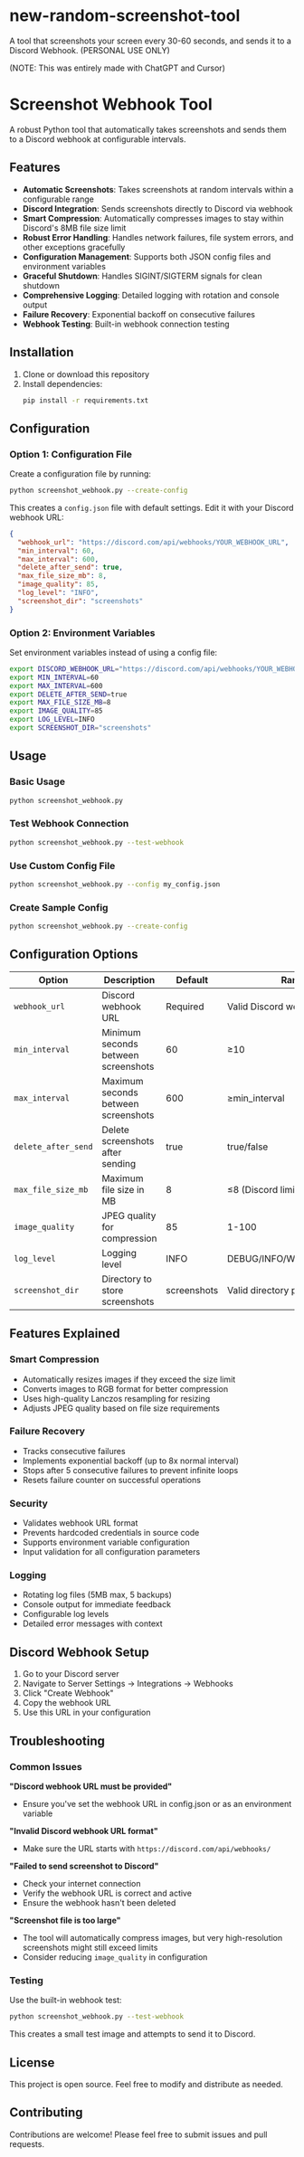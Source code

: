 # new-random-screenshot-tool
A tool that screenshots your screen every 30-60 seconds, and sends it to a Discord Webhook. (PERSONAL USE ONLY)

(NOTE: This was entirely made with ChatGPT and Cursor)
# Screenshot Webhook Tool

A robust Python tool that automatically takes screenshots and sends them to a Discord webhook at configurable intervals.

## Features

- **Automatic Screenshots**: Takes screenshots at random intervals within a configurable range
- **Discord Integration**: Sends screenshots directly to Discord via webhook
- **Smart Compression**: Automatically compresses images to stay within Discord's 8MB file size limit
- **Robust Error Handling**: Handles network failures, file system errors, and other exceptions gracefully
- **Configuration Management**: Supports both JSON config files and environment variables
- **Graceful Shutdown**: Handles SIGINT/SIGTERM signals for clean shutdown
- **Comprehensive Logging**: Detailed logging with rotation and console output
- **Failure Recovery**: Exponential backoff on consecutive failures
- **Webhook Testing**: Built-in webhook connection testing

## Installation

1. Clone or download this repository
2. Install dependencies:
   ```bash
   pip install -r requirements.txt
   ```

## Configuration

### Option 1: Configuration File

Create a configuration file by running:
```bash
python screenshot_webhook.py --create-config
```

This creates a `config.json` file with default settings. Edit it with your Discord webhook URL:

```json
{
  "webhook_url": "https://discord.com/api/webhooks/YOUR_WEBHOOK_URL",
  "min_interval": 60,
  "max_interval": 600,
  "delete_after_send": true,
  "max_file_size_mb": 8,
  "image_quality": 85,
  "log_level": "INFO",
  "screenshot_dir": "screenshots"
}
```

### Option 2: Environment Variables

Set environment variables instead of using a config file:

```bash
export DISCORD_WEBHOOK_URL="https://discord.com/api/webhooks/YOUR_WEBHOOK_URL"
export MIN_INTERVAL=60
export MAX_INTERVAL=600
export DELETE_AFTER_SEND=true
export MAX_FILE_SIZE_MB=8
export IMAGE_QUALITY=85
export LOG_LEVEL=INFO
export SCREENSHOT_DIR="screenshots"
```

## Usage

### Basic Usage
```bash
python screenshot_webhook.py
```

### Test Webhook Connection
```bash
python screenshot_webhook.py --test-webhook
```

### Use Custom Config File
```bash
python screenshot_webhook.py --config my_config.json
```

### Create Sample Config
```bash
python screenshot_webhook.py --create-config
```

## Configuration Options

| Option | Description | Default | Range |
|--------|-------------|---------|-------|
| `webhook_url` | Discord webhook URL | Required | Valid Discord webhook URL |
| `min_interval` | Minimum seconds between screenshots | 60 | ≥10 |
| `max_interval` | Maximum seconds between screenshots | 600 | ≥min_interval |
| `delete_after_send` | Delete screenshots after sending | true | true/false |
| `max_file_size_mb` | Maximum file size in MB | 8 | ≤8 (Discord limit) |
| `image_quality` | JPEG quality for compression | 85 | 1-100 |
| `log_level` | Logging level | INFO | DEBUG/INFO/WARNING/ERROR |
| `screenshot_dir` | Directory to store screenshots | screenshots | Valid directory path |

## Features Explained

### Smart Compression
- Automatically resizes images if they exceed the size limit
- Converts images to RGB format for better compression
- Uses high-quality Lanczos resampling for resizing
- Adjusts JPEG quality based on file size requirements

### Failure Recovery
- Tracks consecutive failures
- Implements exponential backoff (up to 8x normal interval)
- Stops after 5 consecutive failures to prevent infinite loops
- Resets failure counter on successful operations

### Security
- Validates webhook URL format
- Prevents hardcoded credentials in source code
- Supports environment variable configuration
- Input validation for all configuration parameters

### Logging
- Rotating log files (5MB max, 5 backups)
- Console output for immediate feedback
- Configurable log levels
- Detailed error messages with context

## Discord Webhook Setup

1. Go to your Discord server
2. Navigate to Server Settings → Integrations → Webhooks
3. Click "Create Webhook"
4. Copy the webhook URL
5. Use this URL in your configuration

## Troubleshooting

### Common Issues

**"Discord webhook URL must be provided"**
- Ensure you've set the webhook URL in config.json or as an environment variable

**"Invalid Discord webhook URL format"**
- Make sure the URL starts with `https://discord.com/api/webhooks/`

**"Failed to send screenshot to Discord"**
- Check your internet connection
- Verify the webhook URL is correct and active
- Ensure the webhook hasn't been deleted

**"Screenshot file is too large"**
- The tool will automatically compress images, but very high-resolution screenshots might still exceed limits
- Consider reducing `image_quality` in configuration

### Testing

Use the built-in webhook test:
```bash
python screenshot_webhook.py --test-webhook
```

This creates a small test image and attempts to send it to Discord.

## License

This project is open source. Feel free to modify and distribute as needed.

## Contributing

Contributions are welcome! Please feel free to submit issues and pull requests.
